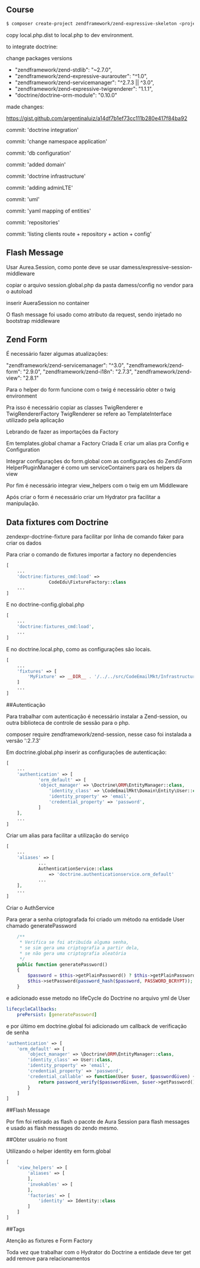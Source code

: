 ## Course

```bash
$ composer create-project zendframework/zend-expressive-skeleton <project-path>
```

copy local.php.dist to local.php to dev environment.

to integrate doctrine:

change packages versions

- "zendframework/zend-stdlib": "~2.7.0",
- "zendframework/zend-expressive-aurarouter": "^1.0",
- "zendframework/zend-servicemanager": "^2.7.3 || ^3.0",
- "zendframework/zend-expressive-twigrenderer": "1.1.1",
- "doctrine/doctrine-orm-module": "0.10.0"

made changes:

https://gist.github.com/argentinaluiz/a14df7b1ef73cc111b280e417f84ba92

commit: 'doctrine integration'

commit: 'change namespace application'

commit: 'db configuration'

commit: 'added domain'

commit: 'doctrine infrastructure'

commit: 'adding adminLTE'

commit: 'uml'

commit: 'yaml mapping of entities'

commit: 'repositories'

commit: 'listing clients route + repository + action + config'


## Flash Message 

Usar Aurea.Session, como ponte deve se usar 
damess/expressive-session-middleware

copiar o arquivo session.global.php da pasta damess/config no vendor para o autoload

inserir AueraSession no container

O flash message foi usado como atributo da request, sendo injetado no bootstrap middleware

## Zend Form 

É necessário fazer algumas atualizações:

"zendframework/zend-servicemanager": "^3.0",
"zendframework/zend-form": "2.9.0",
"zendframework/zend-i18n": "2.7.3",
"zendframework/zend-view": "2.8.1"

Para o helper do form funcione com o twig é necessário obter o twig environment

Pra isso é necessário copiar as classes TwigRenderer e TwigRendererFactory
TwigRenderer se refere ao TemplateInterface utilizado pela aplicação

Lebrando de fazer as importações da Factory

Em templates.global chamar a Factory Criada
E criar um alias pra Config e Configuration

Integrar configurações do form.global com as configurações do Zend\Form
HelperPluginManager é como um serviceContainers para os helpers da view

Por fim é necessário integrar view_helpers com o twig em um Middleware

Após criar o form é necessário criar um Hydrator pra facilitar a manipulação.

## Data fixtures com Doctrine

zendexpr-doctrine-fixture para facilitar por linha de comando
faker para criar os dados

Para criar o comando de fixtures importar a factory no dependencies

```php
[
    ...
    'doctrine:fixtures_cmd:load' =>
                CodeEdu\FixtureFactory::class
    ...
]
```

E no doctrine-config.global.php

```php
[
    ...
    'doctrine:fixtures_cmd:load',
    ...
]
```

E no doctrine.local.php, como as configurações são locais.

```php
[
    ...
    'fixtures' => [
        'MyFixture' => __DIR__ . '/../../src/CodeEmailMkt/Infrastructure/Persistence/Doctrine/DataFixture'
    ]
    ...
]
```

##Autenticação

Para trabalhar com autenticação é necessário instalar a Zend-session, ou outra biblioteca de controle de sessão para o php.

composer require zendframework/zend-session, nesse caso foi instalada a versão ':2.7.3'

Em doctrine.global.php inserir as configurações de autenticação:

```php
[
    ...
    'authentication' => [
            'orm_default' => [
            'object_manager' => \Doctrine\ORM\EntityManager::class,
                'identity_class' => \CodeEmailMkt\Domain\Entity\User::class,
                'identity_property' => 'email',
                'credential_property' => 'password',
            ]
    ],
    ...
]
```
 
Criar um alias para facilitar a utilização do serviço

```php
[
    ...
    'aliases' => [
            ...
            AuthenticationService::class 
                => 'doctrine.authenticationservice.orm_default'
            ...
    ],
    ...
]
```

Criar o AuthService

Para gerar a senha criptografada foi criado um método na entidade User chamado generatePassword

```php
    /**
     * Verifica se foi atribuída alguma senha,
     * se sim gera uma criptografia a partir dela,
     * se não gera uma criptografia aleatória
     */
    public function generatePassword()
    {
        $password = $this->getPlainPassword() ? $this->getPlainPassword() : uniqid();
        $this->setPassword(password_hash($password, PASSWORD_BCRYPT));
    }
```

e adicionado esse metodo no lifeCycle do Doctrine no arquivo yml de User

```yaml
lifecycleCallbacks:
    prePersist: [generatePassword]
```

e por último em doctrine.global foi adicionado um callback de verificação de senha

```php
'authentication' => [
    'orm_default' => [
        'object_manager' => \Doctrine\ORM\EntityManager::class,
        'identity_class' => User::class,
        'identity_property' => 'email',
        'credential_property' => 'password',
        'credential_callable' => function(User $user, $passwordGiven) {
            return password_verify($passwordGiven, $user->getPassword());
        }
    ]
]
```

##Flash Message

Por fim foi retirado as flash o pacote de Aura Session para flash messages e usado as flash messages do zendo mesmo.

##Obter usuário no front

Utilizando o helper identity
em form.global

```php
[
    'view_helpers' => [
        'aliases' => [
        ],
        'invokables' => [
        ],
        'factories' => [
            'identity' => Identity::class
        ]
    ]
]
```

##Tags 

Atenção as fixtures e Form Factory

Toda vez que trabalhar com o Hydrator do Doctrine a entidade deve ter get add remove para relacionamentos